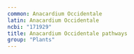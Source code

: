 ```yaml
---
common: Anacardium Occidentale
latin: Anacardium Occidentale
ncbi: "171929"
title: Anacardium Occidentale pathways
group: "Plants"
---
```

